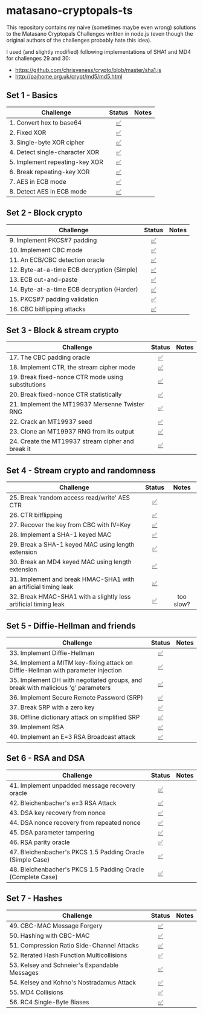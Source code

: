 # matasano-cryptopals-ts

This repository contains my naive (sometimes maybe even wrong) solutions to the Matasano Cryptopals Challenges written in node.js (even though the original authors of the challenges probably hate this idea).  

I used (and slightly modified) following implementations of SHA1 and MD4 for challenges 29 and 30:  
* https://github.com/chrisveness/crypto/blob/master/sha1.js
* http://pajhome.org.uk/crypt/md5/md5.html

## Set 1 - Basics

| Challenge                      | Status |Notes |
| -------------------------------|:----:| :-----:|
| 1. Convert hex to base64       | [:white_check_mark:](https://github.com/cgolian/matasano-cryptopals-ts/blob/dev/src/set1/challenge1.ts) ||
| 2. Fixed XOR                   | [:white_check_mark:](https://github.com/cgolian/matasano-cryptopals-ts/blob/dev/src/set1/challenge2.ts) ||
| 3. Single-byte XOR cipher      | [:white_check_mark:](https://github.com/cgolian/matasano-cryptopals-ts/blob/dev/src/set1/challenge3.ts) ||
| 4. Detect single-character XOR | [:white_check_mark:](https://github.com/cgolian/matasano-cryptopals-ts/blob/dev/src/set1/challenge4.ts) ||
| 5. Implement repeating-key XOR | [:white_check_mark:](https://github.com/cgolian/matasano-cryptopals-ts/blob/dev/src/set1/challenge5.ts) ||
| 6. Break repeating-key XOR     | [:white_check_mark:](https://github.com/cgolian/matasano-cryptopals-ts/blob/dev/src/set1/challenge6.ts) ||
| 7. AES in ECB mode             | [:white_check_mark:](https://github.com/cgolian/matasano-cryptopals-ts/blob/dev/src/set1/challenge7.ts) ||
| 8. Detect AES in ECB mode      | [:white_check_mark:](https://github.com/cgolian/matasano-cryptopals-ts/blob/dev/src/set1/challenge8.ts) ||

## Set 2 - Block crypto

| Challenge                                  | Status | Notes  |
| -------------------------------------------|:------:| :-----:|
| 9. Implement PKCS#7 padding                | [:white_check_mark:](https://github.com/cgolian/matasano-cryptopals-ts/blob/dev/src/set2/challenge9.ts) ||
| 10. Implement CBC mode                     | [:white_check_mark:](https://github.com/cgolian/matasano-cryptopals-ts/blob/dev/src/set2/challenge10.ts) ||
| 11. An ECB/CBC detection oracle            | [:white_check_mark:](https://github.com/cgolian/matasano-cryptopals-ts/blob/dev/src/set2/challenge11.ts) ||
| 12. Byte-at-a-time ECB decryption (Simple) | [:white_check_mark:](https://github.com/cgolian/matasano-cryptopals-ts/blob/dev/src/set2/challenge12.ts) ||
| 13. ECB cut-and-paste                      | [:white_check_mark:](https://github.com/cgolian/matasano-cryptopals-ts/blob/dev/src/set2/challenge13.ts) ||
| 14. Byte-at-a-time ECB decryption (Harder) | [:white_check_mark:](https://github.com/cgolian/matasano-cryptopals-ts/blob/dev/src/set2/challenge14.ts) ||
| 15. PKCS#7 padding validation              | [:white_check_mark:](https://github.com/cgolian/matasano-cryptopals-ts/blob/dev/src/set2/challenge15.ts) ||
| 16. CBC bitflipping attacks                | [:white_check_mark:](https://github.com/cgolian/matasano-cryptopals-ts/blob/dev/src/set2/challenge16.ts) ||

## Set 3 - Block & stream crypto

| Challenge                                           | Status |Notes |
| ----------------------------------------------------|:-------:| :-----:|
| 17. The CBC padding oracle                          | [:white_check_mark:](https://github.com/cgolian/matasano-cryptopals-ts/blob/dev/src/set3/challenge17.ts) ||
| 18. Implement CTR, the stream cipher mode           | [:white_check_mark:](https://github.com/cgolian/matasano-cryptopals-ts/blob/dev/src/set3/challenge18.ts) ||
| 19. Break fixed-nonce CTR mode using substitutions  | [:white_check_mark:](https://github.com/cgolian/matasano-cryptopals-ts/blob/dev/src/set3/challenge19.ts) ||
| 20. Break fixed-nonce CTR statistically             | [:white_check_mark:](https://github.com/cgolian/matasano-cryptopals-ts/blob/dev/src/set3/challenge20.ts) ||
| 21. Implement the MT19937 Mersenne Twister RNG      | [:white_check_mark:](https://github.com/cgolian/matasano-cryptopals-ts/blob/dev/src/set3/challenge21.ts) ||
| 22. Crack an MT19937 seed                           | [:white_check_mark:](https://github.com/cgolian/matasano-cryptopals-ts/blob/dev/src/set3/challenge22.ts) ||
| 23. Clone an MT19937 RNG from its output            | [:white_check_mark:](https://github.com/cgolian/matasano-cryptopals-ts/blob/dev/src/set3/challenge23.ts) ||
| 24. Create the MT19937 stream cipher and break it   | [:white_check_mark:](https://github.com/cgolian/matasano-cryptopals-ts/blob/dev/src/set3/challenge24.ts) ||

## Set 4 - Stream crypto and randomness

| Challenge                                                        | Status  |Notes |
| -----------------------------------------------------------------|:-------:| :-----:|
| 25. Break 'random access read/write' AES CTR                     | [:white_check_mark:](https://github.com/cgolian/matasano-cryptopals-ts/blob/dev/src/set4/challenge25.ts) ||
| 26. CTR bitflipping                                              | [:white_check_mark:](https://github.com/cgolian/matasano-cryptopals-ts/blob/dev/src/set4/challenge26.ts) ||
| 27. Recover the key from CBC with IV=Key                         | [:white_check_mark:](https://github.com/cgolian/matasano-cryptopals-ts/blob/dev/src/set4/challenge27.ts) ||
| 28. Implement a SHA-1 keyed MAC                                  | [:white_check_mark:](https://github.com/cgolian/matasano-cryptopals-ts/blob/dev/src/set4/challenge28.ts) ||
| 29. Break a SHA-1 keyed MAC using length extension               | [:white_check_mark:](https://github.com/cgolian/matasano-cryptopals-ts/blob/dev/src/set4/challenge29.ts) ||
| 30. Break an MD4 keyed MAC using length extension                | [:white_check_mark:](https://github.com/cgolian/matasano-cryptopals-ts/blob/dev/src/set4/challenge30.ts) ||
| 31. Implement and break HMAC-SHA1 with an artificial timing leak | [:white_check_mark:](https://github.com/cgolian/matasano-cryptopals-ts/blob/dev/src/set4/challenge31.ts) ||
| 32. Break HMAC-SHA1 with a slightly less artificial timing leak  | [:white_check_mark:](https://github.com/cgolian/matasano-cryptopals-ts/blob/dev/src/set4/challenge32.ts) |too slow?|

## Set 5 - Diffie-Hellman and friends

| Challenge                                                                         | Status  |Notes |
| ----------------------------------------------------------------------------------|:-------:| :-----:|
| 33. Implement Diffie-Hellman                                                      | [:white_check_mark:](https://github.com/cgolian/matasano-cryptopals-ts/blob/dev/src/set5/challenge33.ts) ||
| 34. Implement a MITM key-fixing attack on Diffie-Hellman with parameter injection | [:white_check_mark:](https://github.com/cgolian/matasano-cryptopals-ts/blob/dev/src/set5/challenge34.ts) ||
| 35. Implement DH with negotiated groups, and break with malicious 'g' parameters  | [:white_check_mark:](https://github.com/cgolian/matasano-cryptopals-ts/blob/dev/src/set5/challenge35.ts) ||
| 36. Implement Secure Remote Password (SRP)                                        | [:white_check_mark:](https://github.com/cgolian/matasano-cryptopals-ts/blob/dev/src/set5/challenge36.ts) ||
| 37. Break SRP with a zero key                                                     | [:white_check_mark:](https://github.com/cgolian/matasano-cryptopals-ts/blob/dev/src/set5/challenge37-client.ts) ||
| 38. Offline dictionary attack on simplified SRP                                   | [:white_check_mark:](https://github.com/cgolian/matasano-cryptopals-ts/blob/dev/src/set5/challenge38.ts) ||
| 39. Implement RSA                                                                 | [:white_check_mark:](https://github.com/cgolian/matasano-cryptopals-ts/blob/dev/src/set5/challenge39.ts) ||
| 40. Implement an E=3 RSA Broadcast attack                                         | [:white_check_mark:](https://github.com/cgolian/matasano-cryptopals-ts/blob/dev/src/set5/challenge40.ts) ||


## Set 6 - RSA and DSA

| Challenge                                                                         | Status  |Notes |
| ----------------------------------------------------------------------------------|:-------:| :-----:|
| 41. Implement unpadded message recovery oracle                                    | [:white_check_mark:](https://github.com/cgolian/matasano-cryptopals-ts/blob/dev/src/set6/challenge41.ts)    ||
| 42. Bleichenbacher's e=3 RSA Attack                                               | [:white_check_mark:](https://github.com/cgolian/matasano-cryptopals-ts/blob/dev/src/set6/challenge42.ts)    ||
| 43. DSA key recovery from nonce                                                   | [:white_check_mark:](https://github.com/cgolian/matasano-cryptopals-ts/blob/dev/src/set6/challenge43.ts)    ||
| 44. DSA nonce recovery from repeated nonce                                        | [:white_check_mark:](https://github.com/cgolian/matasano-cryptopals-ts/blob/dev/src/set6/challenge44.ts)    ||
| 45. DSA parameter tampering                                                       | [:white_check_mark:](https://github.com/cgolian/matasano-cryptopals-ts/blob/dev/src/set6/challenge45.ts)    ||
| 46. RSA parity oracle                                                             | [:white_check_mark:](https://github.com/cgolian/matasano-cryptopals-ts/blob/dev/src/set6/challenge46.ts)    ||
| 47. Bleichenbacher's PKCS 1.5 Padding Oracle (Simple Case)                        | [:white_check_mark:](https://github.com/cgolian/matasano-cryptopals-ts/blob/dev/src/set6/challenge47.ts)    ||
| 48. Bleichenbacher's PKCS 1.5 Padding Oracle (Complete Case)                      | [:white_check_mark:](https://github.com/cgolian/matasano-cryptopals-ts/blob/dev/src/set6/challenge48.ts)    ||

## Set 7 - Hashes

| Challenge                                                                         | Status  |Notes |
| ----------------------------------------------------------------------------------|:-------:| :-----:|
| 49. CBC-MAC Message Forgery                                                       | [:white_check_mark:](https://github.com/cgolian/matasano-cryptopals-ts/blob/dev/src/set7/challenge49.ts)    ||
| 50. Hashing with CBC-MAC                                                          | [:white_check_mark:](https://github.com/cgolian/matasano-cryptopals-ts/blob/dev/src/set7/challenge50.ts)    ||
| 51. Compression Ratio Side-Channel Attacks                                        | [:white_check_mark:](https://github.com/cgolian/matasano-cryptopals-ts/blob/dev/src/set7/challenge51.ts)    ||
| 52. Iterated Hash Function Multicollisions                                        | [:white_check_mark:](https://github.com/cgolian/matasano-cryptopals-ts/blob/dev/src/set7/challenge52.ts)    ||
| 53. Kelsey and Schneier's Expandable Messages                                     | [:white_check_mark:](https://github.com/cgolian/matasano-cryptopals-ts/blob/dev/src/set7/challenge53.ts)    ||
| 54. Kelsey and Kohno's Nostradamus Attack                                         | [:white_check_mark:](https://github.com/cgolian/matasano-cryptopals-ts/blob/dev/src/set7/challenge54.ts)    ||
| 55. MD4 Collisions                                                                | [:white_check_mark:](https://github.com/cgolian/matasano-cryptopals-ts/blob/dev/src/set7/challenge55.ts)    ||
| 56. RC4 Single-Byte Biases                                                        | [:white_check_mark:](https://github.com/cgolian/matasano-cryptopals-ts/blob/dev/src/set7/challenge56.ts)    ||

